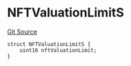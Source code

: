# NFTValuationLimitS
[Git Source](https://github.com/thrackle-io/tron/blob/28055da058876a0a8138d3f9a19aa587a0c30e2b/src/client/token/handler/diamond/RuleStorage.sol)


```solidity
struct NFTValuationLimitS {
    uint16 nftValuationLimit;
}
```


